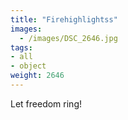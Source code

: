 ```yaml
---
title: "Firehighlightss"
images:
  - /images/DSC_2646.jpg
tags:
- all
- object
weight: 2646
---
```


Let freedom ring!